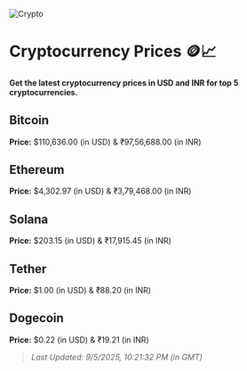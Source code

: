 
![Crypto](https://www.techguide.com.au/wp-content/uploads/2020/11/crypto3.jpeg)

# Cryptocurrency Prices 🪙📈

#### Get the latest cryptocurrency prices in USD and INR for top 5 cryptocurrencies.

## Bitcoin

**Price:** $110,636.00 (in USD) & ₹97,56,688.00 (in INR)

## Ethereum

**Price:** $4,302.97 (in USD) & ₹3,79,468.00 (in INR)

## Solana

**Price:** $203.15 (in USD) & ₹17,915.45 (in INR)

## Tether

**Price:** $1.00 (in USD) & ₹88.20 (in INR)

## Dogecoin

**Price:** $0.22 (in USD) & ₹19.21 (in INR)

> _Last Updated: 9/5/2025, 10:21:32 PM (in GMT)_
